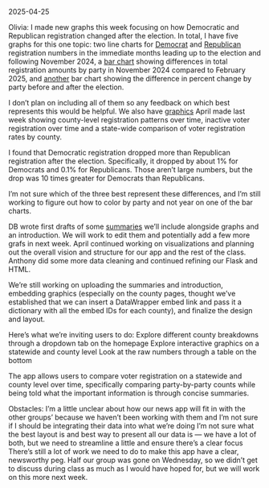 2025-04-25

Olivia: I made new graphs this week focusing on how Democratic and Republican registration changed after the election. In total, I have five graphs for this one topic: two line charts for <a href="https://www.datawrapper.de/_/HfdGg/">Democrat</a> and <a href= "https://www.datawrapper.de/_/cNllC/">Republican</a> registration numbers in the immediate months leading up to the election and following November 2024, a <a href="https://www.datawrapper.de/_/ymiFl/">bar chart</a> showing differences in total registration amounts by party in November 2024 compared to February 2025, and <a href="https://www.datawrapper.de/_/5zOiJ/">another</a> bar chart showing the difference in percent change by party before and after the election. 

I don’t plan on including all of them so any feedback on which best represents this would be helpful. We also have <a href="https://docs.google.com/document/d/1EE2RkDMOWsT7CAx5rRDMeiSMldnc0uWkEzAmDiBKFXg/edit?usp=sharing">graphics</a> April made last week showing county-level registration patterns over time, inactive voter registration over time and a state-wide comparison of voter registration rates by county. 

I found that Democratic registration dropped more than Republican registration after the election. Specifically, it dropped by about 1% for Democrats and 0.1% for Republicans. Those aren’t large numbers, but the drop was 10 times greater for Democrats than Republicans. 

I’m not sure which of the three best represent these differences, and I’m still working to figure out how to color by party and not year on one of the bar charts. 

DB wrote first drafts of some <a href="https://docs.google.com/document/d/1EE2RkDMOWsT7CAx5rRDMeiSMldnc0uWkEzAmDiBKFXg/edit?usp=sharing">summaries</a> we’ll include alongside graphs and an introduction. We will work to edit them and potentially add a few more grafs in next week. April continued working on visualizations and planning out the overall vision and structure for our app and the rest of the class. Anthony did some more data cleaning and continued refining our Flask and HTML. 

We’re still working on uploading the summaries and introduction, embedding graphics (especially on the county pages, thought we’ve established that we can insert a DataWrapper embed link and pass it a dictionary with all the embed IDs for each county), and finalize the design and layout. 

Here’s what we’re inviting users to do: 
Explore different county breakdowns through a dropdown tab on the homepage
Explore interactive graphics on a statewide and county level 
Look at the raw numbers through a table on the bottom

The app allows users to compare voter registration on a statewide and county level over time, specifically comparing party-by-party counts while being told what the important information is through concise summaries. 

Obstacles:
I’m a little unclear about how our news app will fit in with the other groups’ because we haven’t been working with them and I’m not sure if I should be integrating their data into what we’re doing
I’m not sure what the best layout is and best way to present all our data is — we have a lot of both, but we need to streamline a little and ensure there’s a clear focus
There’s still a lot of work we need to do to make this app have a clear, newsworthy peg. Half our group was gone on Wednesday, so we didn’t get to discuss during class as much as I would have hoped for, but we will work on this more next week.

